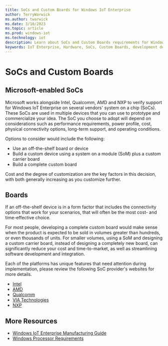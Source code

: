 ```yaml
---
title: SoCs and Custom Boards for Windows IoT Enterprise
author: TerryWarwick
ms.author: twarwick
ms.date: 3/10/2023
ms.topic: article
ms.prod: windows-iot
ms.technology: iot
description: Learn about SoCs and Custom Boards requirements for Windows IoT Enterprise.
keywords: IoT Enterprise, Hardware, SoCs, Custom Boards, development devices, boards, SOC, SOM, system on chips, Windows IoT
---
```

# SoCs and Custom Boards

## Microsoft-enabled SoCs

Microsoft works alongside Intel, Qualcomm, AMD and NXP to verify support for Windows IoT Enterprise on several vendors' system on a chip (SoCs). These SoCs are used in multiple devices that you can use to prototype and commercialize your idea. The SoC you choose to adopt will depend on considerations such as performance requirements, power profile, cost, physical connectivity options, long-term support, and operating conditions.

Options to consider would include the following:

* Use an off-the-shelf board or device
* Build a custom device using a system on a module (SoM) plus a custom carrier board
* Build a complete custom board

Cost and the degree of customization are the key factors in this decision, with both generally increasing as you customize further.

## Boards

If an off-the-shelf device is in a form factor that includes the connectivity options that work for your scenarios, that will often be the most cost- and time-effective choice.  

For most people, developing a complete custom board would make sense when the product is expected to be sold in volumes greater than hundreds, or even thousands of units. For smaller volumes, using a SoM and designing a custom carrier board, instead of designing a completely new board, can significantly reduce your cost and time-to-market, as well as streamlining software development and integration.

Each of the platforms has unique features that need attention during implementation, please review the following SoC provider's websites for more details.  

* [Intel](https://www.intel.com/content/www/us/en/internet-of-things/overview.html)
* [AMD](https://www.amd.com/en/products/embedded)
* [Qualcomm](https://www.qualcomm.com/products/snapdragon-850-mobile-compute-platform)
* [VIA Technologies](https://www.viatech.com/en/products/boards/embedded-boards/)
* [NXP](https://www.nxp.com/products/processors-and-microcontrollers/arm-processors/i-mx-applications-processors/i-mx-8-processors:IMX8-SERIES)

## More Resources

* [Windows IoT Enterprise Manufacturing Guide](/windows-hardware/manufacture/desktop/iot-ent-overview)
* [Windows Processor Requirements](/windows-hardware/design/minimum/windows-processor-requirements)
